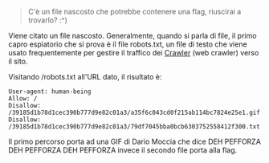 > C'è un file nascosto che potrebbe contenere una flag, riuscirai a trovarlo? :^)

Viene citato un file nascosto. Generalmente, quando si parla di file, il primo capro espiatorio che si prova è il file robots.txt, un file di testo che viene usato frequentemente per gestire il traffico dei [Crawler](https://it.wikipedia.org/wiki/Crawler) (web crawler) verso il sito.

Visitando /robots.txt all'URL dato, il risultato è:
```
User-agent: human-being
Allow: /
Disallow: /39185d1b78d1cec390b777d9e82c01a3/a35f6c043cd0f215ab114bc7824e25e1.gif
Disallow: /39185d1b78d1cec390b777d9e82c01a3/79df7045bba0bcb6303752558412f300.txt
```

Il primo percorso porta ad una GIF di Dario Moccia che dice DEH PEFFORZA DEH PEFFORZA DEH PEFFORZA invece il secondo file porta alla flag.